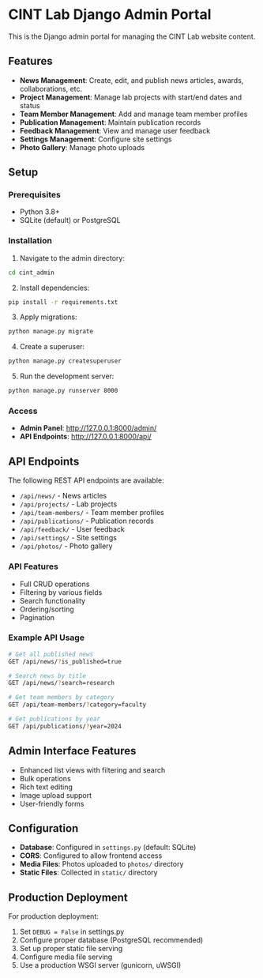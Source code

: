 # CINT Lab Django Admin Portal

This is the Django admin portal for managing the CINT Lab website content.

## Features

- **News Management**: Create, edit, and publish news articles, awards, collaborations, etc.
- **Project Management**: Manage lab projects with start/end dates and status
- **Team Member Management**: Add and manage team member profiles
- **Publication Management**: Maintain publication records
- **Feedback Management**: View and manage user feedback
- **Settings Management**: Configure site settings
- **Photo Gallery**: Manage photo uploads

## Setup

### Prerequisites
- Python 3.8+
- SQLite (default) or PostgreSQL

### Installation

1. Navigate to the admin directory:
```bash
cd cint_admin
```

2. Install dependencies:
```bash
pip install -r requirements.txt
```

3. Apply migrations:
```bash
python manage.py migrate
```

4. Create a superuser:
```bash
python manage.py createsuperuser
```

5. Run the development server:
```bash
python manage.py runserver 8000
```

### Access

- **Admin Panel**: http://127.0.0.1:8000/admin/
- **API Endpoints**: http://127.0.0.1:8000/api/

## API Endpoints

The following REST API endpoints are available:

- `/api/news/` - News articles
- `/api/projects/` - Lab projects
- `/api/team-members/` - Team member profiles
- `/api/publications/` - Publication records
- `/api/feedback/` - User feedback
- `/api/settings/` - Site settings
- `/api/photos/` - Photo gallery

### API Features

- Full CRUD operations
- Filtering by various fields
- Search functionality
- Ordering/sorting
- Pagination

### Example API Usage

```bash
# Get all published news
GET /api/news/?is_published=true

# Search news by title
GET /api/news/?search=research

# Get team members by category
GET /api/team-members/?category=faculty

# Get publications by year
GET /api/publications/?year=2024
```

## Admin Interface Features

- Enhanced list views with filtering and search
- Bulk operations
- Rich text editing
- Image upload support
- User-friendly forms

## Configuration

- **Database**: Configured in `settings.py` (default: SQLite)
- **CORS**: Configured to allow frontend access
- **Media Files**: Photos uploaded to `photos/` directory
- **Static Files**: Collected in `static/` directory

## Production Deployment

For production deployment:

1. Set `DEBUG = False` in settings.py
2. Configure proper database (PostgreSQL recommended)
3. Set up proper static file serving
4. Configure media file serving
5. Use a production WSGI server (gunicorn, uWSGI)
